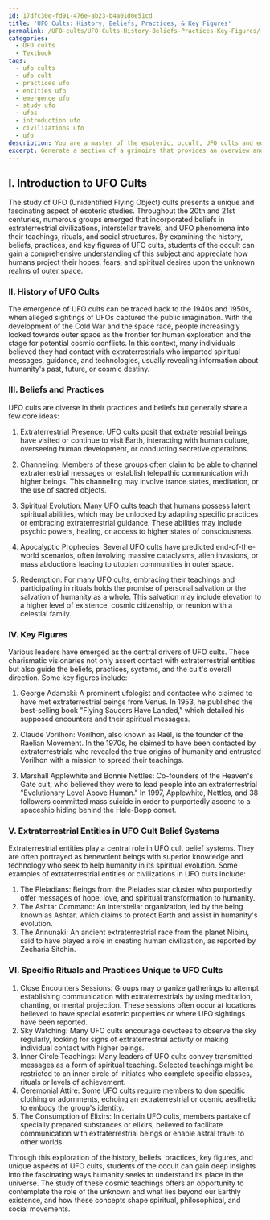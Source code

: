 ```yaml
---
id: 17dfc30e-fd91-476e-ab23-b4a01d0e51cd
title: 'UFO Cults: History, Beliefs, Practices, & Key Figures'
permalink: /UFO-cults/UFO-Cults-History-Beliefs-Practices-Key-Figures/
categories:
  - UFO cults
  - Textbook
tags:
  - ufo cults
  - ufo cult
  - practices ufo
  - entities ufo
  - emergence ufo
  - study ufo
  - ufos
  - introduction ufo
  - civilizations ufo
  - ufo
description: You are a master of the esoteric, occult, UFO cults and education, you have written many textbooks on the subject in ways that provide students with rich and deep understanding of the subject. You are being asked to write textbook-like sections on a topic and you do it with full context, explainability, and reliability in accuracy to the true facts of the topic at hand, in a textbook style that a student would easily be able to learn from, in a rich, engaging, and contextual way. Always include relevant context (such as formulas and history), related concepts, and in a way that someone can gain deep insights from.
excerpt: Generate a section of a grimoire that provides an overview and deep insights into the history, beliefs, practices, and key figures of UFO cults, which will enable students of the occult to gain a comprehensive understanding of this fascinating aspect of esoteric studies. Additionally, explain the significance of extraterrestrial entities in their belief systems and any specific rituals or practices unique to UFO cults.
---
```

## I. Introduction to UFO Cults

The study of UFO (Unidentified Flying Object) cults presents a unique and fascinating aspect of esoteric studies. Throughout the 20th and 21st centuries, numerous groups emerged that incorporated beliefs in extraterrestrial civilizations, interstellar travels, and UFO phenomena into their teachings, rituals, and social structures. By examining the history, beliefs, practices, and key figures of UFO cults, students of the occult can gain a comprehensive understanding of this subject and appreciate how humans project their hopes, fears, and spiritual desires upon the unknown realms of outer space.

### II. History of UFO Cults

The emergence of UFO cults can be traced back to the 1940s and 1950s, when alleged sightings of UFOs captured the public imagination. With the development of the Cold War and the space race, people increasingly looked towards outer space as the frontier for human exploration and the stage for potential cosmic conflicts. In this context, many individuals believed they had contact with extraterrestrials who imparted spiritual messages, guidance, and technologies, usually revealing information about humanity's past, future, or cosmic destiny.

### III. Beliefs and Practices

UFO cults are diverse in their practices and beliefs but generally share a few core ideas:

1. Extraterrestrial Presence: UFO cults posit that extraterrestrial beings have visited or continue to visit Earth, interacting with human culture, overseeing human development, or conducting secretive operations.

2. Channeling: Members of these groups often claim to be able to channel extraterrestrial messages or establish telepathic communication with higher beings. This channeling may involve trance states, meditation, or the use of sacred objects.

3. Spiritual Evolution: Many UFO cults teach that humans possess latent spiritual abilities, which may be unlocked by adapting specific practices or embracing extraterrestrial guidance. These abilities may include psychic powers, healing, or access to higher states of consciousness.

4. Apocalyptic Prophecies: Several UFO cults have predicted end-of-the-world scenarios, often involving massive cataclysms, alien invasions, or mass abductions leading to utopian communities in outer space.

5. Redemption: For many UFO cults, embracing their teachings and participating in rituals holds the promise of personal salvation or the salvation of humanity as a whole. This salvation may include elevation to a higher level of existence, cosmic citizenship, or reunion with a celestial family.

### IV. Key Figures

Various leaders have emerged as the central drivers of UFO cults. These charismatic visionaries not only assert contact with extraterrestrial entities but also guide the beliefs, practices, systems, and the cult's overall direction. Some key figures include:

1. George Adamski: A prominent ufologist and contactee who claimed to have met extraterrestrial beings from Venus. In 1953, he published the best-selling book "Flying Saucers Have Landed," which detailed his supposed encounters and their spiritual messages.

2. Claude Vorilhon: Vorilhon, also known as Raël, is the founder of the Raelian Movement. In the 1970s, he claimed to have been contacted by extraterrestrials who revealed the true origins of humanity and entrusted Vorilhon with a mission to spread their teachings.

3. Marshall Applewhite and Bonnie Nettles: Co-founders of the Heaven's Gate cult, who believed they were to lead people into an extraterrestrial "Evolutionary Level Above Human." In 1997, Applewhite, Nettles, and 38 followers committed mass suicide in order to purportedly ascend to a spaceship hiding behind the Hale-Bopp comet.

### V. Extraterrestrial Entities in UFO Cult Belief Systems

Extraterrestrial entities play a central role in UFO cult belief systems. They are often portrayed as benevolent beings with superior knowledge and technology who seek to help humanity in its spiritual evolution. Some examples of extraterrestrial entities or civilizations in UFO cults include:

1. The Pleiadians: Beings from the Pleiades star cluster who purportedly offer messages of hope, love, and spiritual transformation to humanity.
2. The Ashtar Command: An interstellar organization, led by the being known as Ashtar, which claims to protect Earth and assist in humanity's evolution.
3. The Annunaki: An ancient extraterrestrial race from the planet Nibiru, said to have played a role in creating human civilization, as reported by Zecharia Sitchin.

### VI. Specific Rituals and Practices Unique to UFO Cults

1. Close Encounters Sessions: Groups may organize gatherings to attempt establishing communication with extraterrestrials by using meditation, chanting, or mental projection. These sessions often occur at locations believed to have special esoteric properties or where UFO sightings have been reported.
2. Sky Watching: Many UFO cults encourage devotees to observe the sky regularly, looking for signs of extraterrestrial activity or making individual contact with higher beings.
3. Inner Circle Teachings: Many leaders of UFO cults convey transmitted messages as a form of spiritual teaching. Selected teachings might be restricted to an inner circle of initiates who complete specific classes, rituals or levels of achievement.
4. Ceremonial Attire: Some UFO cults require members to don specific clothing or adornments, echoing an extraterrestrial or cosmic aesthetic to embody the group's identity.
5. The Consumption of Elixirs: In certain UFO cults, members partake of specially prepared substances or elixirs, believed to facilitate communication with extraterrestrial beings or enable astral travel to other worlds.

Through this exploration of the history, beliefs, practices, key figures, and unique aspects of UFO cults, students of the occult can gain deep insights into the fascinating ways humanity seeks to understand its place in the universe. The study of these cosmic teachings offers an opportunity to contemplate the role of the unknown and what lies beyond our Earthly existence, and how these concepts shape spiritual, philosophical, and social movements.
